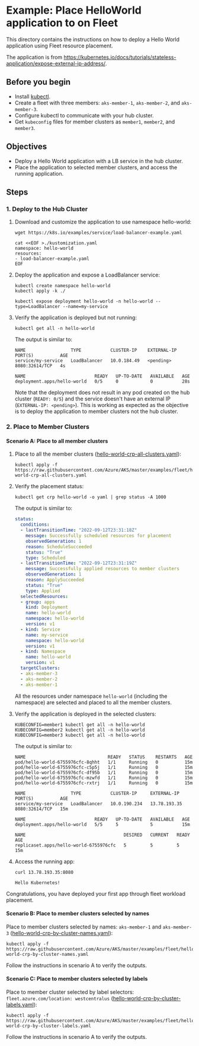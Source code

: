 # Example: Place HelloWorld application to  on Fleet

This directory contains the instructions on how to deploy a Hello World application using Fleet resource placement.

The application is from https://kubernetes.io/docs/tutorials/stateless-application/expose-external-ip-address/.

## Before you begin
* Install [kubectl](https://kubernetes.io/docs/tasks/tools/).
* Create a fleet with three members: `aks-member-1`, `aks-member-2`, and `aks-member-3`.
* Configure kubectl to communicate with your hub cluster.
* Get `kubeconfig` files for member clusters as `member1`, `member2`, and `member3`.

## Objectives
* Deploy a Hello World application with a LB service in the hub cluster.
* Place the application to selected member clusters, and access the running application.

## Steps

### 1. Deploy to the Hub Cluster

1. Download and customize the application to use namespace hello-world:

   ```shell
   wget https://k8s.io/examples/service/load-balancer-example.yaml

   cat <<EOF >./kustomization.yaml
   namespace: hello-world
   resources:
   - load-balancer-example.yaml
   EOF
   ```

2. Deploy the application and expose a LoadBalancer service: 

   ```shell
   kubectl create namespace hello-world
   kubectl apply -k ./
   
   kubectl expose deployment hello-world -n hello-world --type=LoadBalancer --name=my-service
   ```

3. Verify the application is deployed but not running:

   ```shell
   kubectl get all -n hello-world
   ```
   
   The output is similar to:
   
   ```console
   NAME                 TYPE           CLUSTER-IP    EXTERNAL-IP   PORT(S)          AGE
   service/my-service   LoadBalancer   10.0.184.49   <pending>     8080:32614/TCP   4s
   
   NAME                          READY   UP-TO-DATE   AVAILABLE   AGE
   deployment.apps/hello-world   0/5     0            0           28s
   ```

   Note that the deployment does not result in any pod created on the hub cluster (`READY: 0/5`) and the service doesn't have an external IP (`EXTERNAL-IP: <pending>`).
   This is working as expected as the objective is to deploy the application to member clusters not the hub cluster.

### 2. Place to Member Clusters

#### Scenario A: Place to all member clusters

1. Place to all the member clusters ([hello-world-crp-all-clusters.yaml](https://raw.githubusercontent.com/Azure/AKS/master/examples/fleet/helloworld/hello-world-crp-all-clusters.yaml)):

   ```shell
   kubectl apply -f https://raw.githubusercontent.com/Azure/AKS/master/examples/fleet/helloworld/hello-world-crp-all-clusters.yaml
   ```

2. Verify the placement status:

   ```shell
   kubectl get crp hello-world -o yaml | grep status -A 1000
   ```

   The output is similar to:

   ```yaml
   status:
     conditions:
     - lastTransitionTime: "2022-09-12T23:31:18Z"
       message: Successfully scheduled resources for placement
       observedGeneration: 1
       reason: ScheduleSucceeded
       status: "True"
       type: Scheduled
     - lastTransitionTime: "2022-09-12T23:31:19Z"
       message: Successfully applied resources to member clusters
       observedGeneration: 1
       reason: ApplySucceeded
       status: "True"
       type: Applied
     selectedResources:
     - group: apps
       kind: Deployment
       name: hello-world
       namespace: hello-world
       version: v1
     - kind: Service
       name: my-service
       namespace: hello-world
       version: v1
     - kind: Namespace
       name: hello-world
       version: v1
     targetClusters:
     - aks-member-3
     - aks-member-2
     - aks-member-1
   ```
   
   All the resources under namespace `hello-world` (including the namespace) are selected and placed to all the member clusters.

3. Verify the application is deployed in the selected clusters:

   ```shell
   KUBECONFIG=member1 kubectl get all -n hello-world
   KUBECONFIG=member2 kubectl get all -n hello-world
   KUBECONFIG=member3 kubectl get all -n hello-world
   ```
   
   The output is similar to:

   ```coonsole
   NAME                               READY   STATUS    RESTARTS   AGE
   pod/hello-world-6755976cfc-8qhht   1/1     Running   0          15m
   pod/hello-world-6755976cfc-c5p5j   1/1     Running   0          15m
   pod/hello-world-6755976cfc-df95b   1/1     Running   0          15m
   pod/hello-world-6755976cfc-mzwfd   1/1     Running   0          15m
   pod/hello-world-6755976cfc-rxtrj   1/1     Running   0          15m
   
   NAME                 TYPE           CLUSTER-IP     EXTERNAL-IP    PORT(S)          AGE
   service/my-service   LoadBalancer   10.0.190.234   13.78.193.35   8080:32614/TCP   15m
   
   NAME                          READY   UP-TO-DATE   AVAILABLE   AGE
   deployment.apps/hello-world   5/5     5            5           15m
   
   NAME                                     DESIRED   CURRENT   READY   AGE
   replicaset.apps/hello-world-6755976cfc   5         5         5       15m
   ```

4. Access the running app:

   ```shell
   curl 13.78.193.35:8080
   ```

   ```console
   Hello Kubernetes!
   ```

Congratulations, you have deployed your first app through fleet workload placement.

#### Scenario B: Place to member clusters selected by names

Place to member clusters selected by names: `aks-member-1` and `aks-member-3` ([hello-world-crp-by-cluster-names.yaml](https://raw.githubusercontent.com/Azure/AKS/master/examples/fleet/helloworld/hello-world-crp-by-cluster-names.yaml)):

```shell
kubectl apply -f https://raw.githubusercontent.com/Azure/AKS/master/examples/fleet/helloworld/hello-world-crp-by-cluster-names.yaml
```

Follow the instructions in scenario A to verify the outputs.

#### Scenario C: Place to member clusters selected by labels
Place to member cluster selected by label selectors: `fleet.azure.com/location: westcentralus` ([hello-world-crp-by-cluster-labels.yaml](https://raw.githubusercontent.com/Azure/AKS/master/examples/fleet/helloworld/hello-world-crp-by-cluster-labels.yaml)):

```shell
kubectl apply -f https://raw.githubusercontent.com/Azure/AKS/master/examples/fleet/helloworld/hello-world-crp-by-cluster-labels.yaml
```

Follow the instructions in scenario A to verify the outputs.